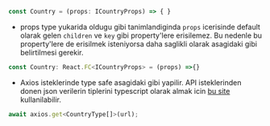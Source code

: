 ```js
const Country = (props: ICountryProps) => { }
```
- props type yukarida oldugu gibi tanimlandiginda `props` icerisinde default olarak gelen `children` ve `key` gibi property'lere erisilemez. Bu nedenle bu property'lere de erisilmek isteniyorsa daha saglikli olarak asagidaki gibi belirtilmesi gerekir.

```js
const Country: React.FC<ICountryProps> = (props) =>{}
```

- Axios isteklerinde type safe asagidaki gibi yapilir. API isteklerinden donen json verilerin tiplerini typescript olarak almak icin [bu site](http://json2ts.com/) kullanilabilir.

```js
await axios.get<CountryType[]>(url);
```